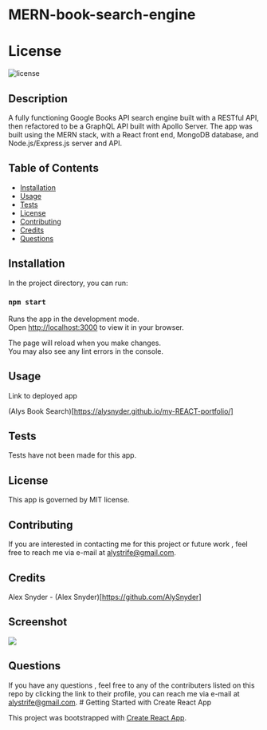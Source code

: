 # MERN-book-search-engine

# License
![license](https://img.shields.io/badge/license-MIT-orange.svg)

## Description

A fully functioning Google Books API search engine built with a RESTful API, then refactored to be a GraphQL API built with Apollo Server. The app was built using the MERN stack, with a React front end, MongoDB database, and Node.js/Express.js server and API.


## Table of Contents

* [Installation](#installation)
* [Usage](#usage)
* [Tests](#tests)
* [License](#license)
* [Contributing](#contributing)
* [Credits](#credits)
* [Questions](#questions)

## Installation

In the project directory, you can run:

### `npm start`

Runs the app in the development mode.\
Open [http://localhost:3000](http://localhost:3000) to view it in your browser.

The page will reload when you make changes.\
You may also see any lint errors in the console.

## Usage

Link to deployed app

(Alys Book Search)[https://alysnyder.github.io/my-REACT-portfolio/]


## Tests

Tests have not been made for this app. 

## License

This app is governed by MIT license.

## Contributing 

If you are interested in contacting me for this project or future work , feel free to reach me via e-mail at alystrife@gmail.com.


## Credits 

Alex Snyder - (Alex Snyder)[https://github.com/AlySnyder]


## Screenshot

![](public/Alys%20portfolio.png)


## Questions

If you have any questions , feel free to any of the contributers listed on this repo by clicking the link to their profile, you can reach me via e-mail at alystrife@gmail.com. # Getting Started with Create React App

This project was bootstrapped with [Create React App](https://github.com/facebook/create-react-app).

